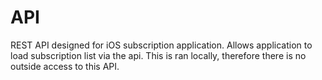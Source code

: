 # API
REST API designed for iOS subscription application.  Allows application to load subscription list via the api.  This is ran locally, therefore there is no outside access to this API.
